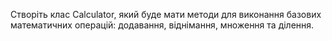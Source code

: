 Створіть клас Calculator, який буде мати методи для виконання базових математичних операцій: додавання, віднімання, множення та ділення.